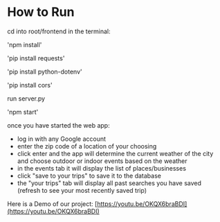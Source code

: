 # How to Run

cd into root/frontend in the terminal:

'npm install'

'pip install requests'

'pip install python-dotenv'

'pip install cors'

run server.py

'npm start'

once you have started the web app:

- log in with any Google account
- enter the zip code of a location of your choosing
- click enter and the app will determine the current weather of the city and choose outdoor or indoor events based on the weather
- in the events tab it will display the list of places/businesses
- click "save to your trips" to save it to the database
- the "your trips" tab will display all past searches you have saved (refresh to see your most recently saved trip)


Here is a Demo of our project:
[https://youtu.be/OKQX6braBDI](https://youtu.be/OKQX6braBDI)
